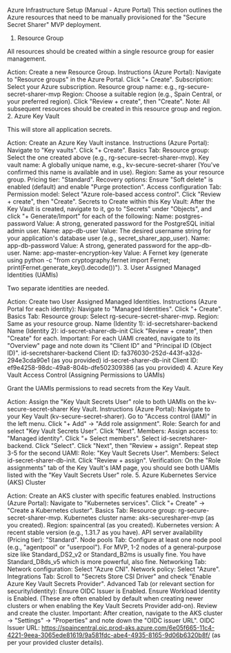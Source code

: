Azure Infrastructure Setup (Manual - Azure Portal)
This section outlines the Azure resources that need to be manually provisioned for the "Secure Secret Sharer" MVP deployment.

1. Resource Group

All resources should be created within a single resource group for easier management.

Action: Create a new Resource Group.
Instructions (Azure Portal):
Navigate to "Resource groups" in the Azure Portal.
Click "+ Create".
Subscription: Select your Azure subscription.
Resource group name: e.g., rg-secure-secret-sharer-mvp
Region: Choose a suitable region (e.g., Spain Central, or your preferred region).
Click "Review + create", then "Create".
Note: All subsequent resources should be created in this resource group and region.
2. Azure Key Vault

This will store all application secrets.

Action: Create an Azure Key Vault instance.
Instructions (Azure Portal):
Navigate to "Key vaults".
Click "+ Create".
Basics Tab:
Resource group: Select the one created above (e.g., rg-secure-secret-sharer-mvp).
Key vault name: A globally unique name, e.g., kv-secure-secret-sharer (You've confirmed this name is available and in use).
Region: Same as your resource group.
Pricing tier: "Standard".
Recovery options: Ensure "Soft delete" is enabled (default) and enable "Purge protection".
Access configuration Tab:
Permission model: Select "Azure role-based access control".
Click "Review + create", then "Create".
Secrets to Create within this Key Vault:
After the Key Vault is created, navigate to it, go to "Secrets" under "Objects", and click "+ Generate/Import" for each of the following:
Name: postgres-password
Value: A strong, generated password for the PostgreSQL initial admin user.
Name: app-db-user
Value: The desired username string for your application's database user (e.g., secret_sharer_app_user).
Name: app-db-password
Value: A strong, generated password for the app-db-user.
Name: app-master-encryption-key
Value: A Fernet key (generate using python -c "from cryptography.fernet import Fernet; print(Fernet.generate_key().decode())").
3. User Assigned Managed Identities (UAMIs)

Two separate identities are needed.

Action: Create two User Assigned Managed Identities.
Instructions (Azure Portal for each identity):
Navigate to "Managed Identities".
Click "+ Create".
Basics Tab:
Resource group: Select rg-secure-secret-sharer-mvp.
Region: Same as your resource group.
Name (Identity 1): id-secretsharer-backend
Name (Identity 2): id-secret-sharer-db-init
Click "Review + create", then "Create" for each.
Important: For each UAMI created, navigate to its "Overview" page and note down its "Client ID" and "Principal ID (Object ID)".
id-secretsharer-backend Client ID: fa376030-252d-443f-a32d-294e3cda90e1 (as you provided)
id-secret-sharer-db-init Client ID: ef9e4258-98dc-49a8-804b-dfe502309386 (as you provided)
4. Azure Key Vault Access Control (Assigning Permissions to UAMIs)

Grant the UAMIs permissions to read secrets from the Key Vault.

Action: Assign the "Key Vault Secrets User" role to both UAMIs on the kv-secure-secret-sharer Key Vault.
Instructions (Azure Portal):
Navigate to your Key Vault (kv-secure-secret-sharer).
Go to "Access control (IAM)" in the left menu.
Click "+ Add" -> "Add role assignment".
Role: Search for and select "Key Vault Secrets User". Click "Next".
Members:
Assign access to: "Managed identity".
Click "+ Select members".
Select id-secretsharer-backend. Click "Select".
Click "Next", then "Review + assign".
Repeat step 3-5 for the second UAMI:
Role: "Key Vault Secrets User".
Members: Select id-secret-sharer-db-init.
Click "Review + assign".
Verification: On the "Role assignments" tab of the Key Vault's IAM page, you should see both UAMIs listed with the "Key Vault Secrets User" role.
5. Azure Kubernetes Service (AKS) Cluster

Action: Create an AKS cluster with specific features enabled.
Instructions (Azure Portal):
Navigate to "Kubernetes services".
Click "+ Create" -> "Create a Kubernetes cluster".
Basics Tab:
Resource group: rg-secure-secret-sharer-mvp.
Kubernetes cluster name: aks-securesharer-mvp (as you created).
Region: spaincentral (as you created).
Kubernetes version: A recent stable version (e.g., 1.31.7 as you have).
API server availability (Pricing tier): "Standard".
Node pools Tab:
Configure at least one node pool (e.g., "agentpool" or "userpool"). For MVP, 1-2 nodes of a general-purpose size like Standard_DS2_v2 or Standard_B2ms is usually fine. You have Standard_D8ds_v5 which is more powerful, also fine.
Networking Tab:
Network configuration: Select "Azure CNI".
Network policy: Select "Azure".
Integrations Tab:
Scroll to "Secrets Store CSI Driver" and check "Enable Azure Key Vault Secrets Provider".
Advanced Tab (or relevant section for security/identity):
Ensure OIDC Issuer is Enabled.
Ensure Workload Identity is Enabled.
(These are often enabled by default when creating newer clusters or when enabling the Key Vault Secrets Provider add-on).
Review and create the cluster.
Important: After creation, navigate to the AKS cluster -> "Settings" -> "Properties" and note down the "OIDC issuer URL".
OIDC Issuer URL: https://spaincentral.oic.prod-aks.azure.com/6e05f665-11c4-4221-9eea-3065ede81619/9a581fdc-abe4-4935-8165-9d06b6320b8f/ (as per your provided cluster details).